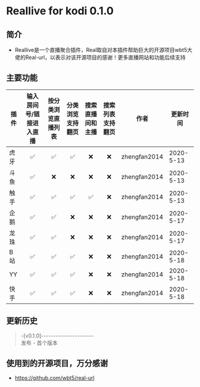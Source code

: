 # Reallive for kodi 0.1.0
## 简介
- Reallive是一个直播聚合插件，Real取自对本插件帮助巨大的开源项目wbt5大佬的Real-url，以表示对该开源项目的感谢！更多直播网站和功能后续支持
## 主要功能
插件 | 输入房间号/链接进入直播 | 按分类浏览直播列表  |  分类浏览支持翻页  |  搜索直播间和主播  |  搜索列表支持翻页 | 作者 | 更新时间
---- | :----: | :----: | :----: | :----:| :----: | :----: | ----
虎牙 | ✅ | ✅ | ✅ | ❌ | ❌ | zhengfan2014 | 2020-5-13
斗鱼 | ✅ | ❌ | ❌ | ❌ | ❌ | zhengfan2014 | 2020-5-13
触手 | ✅ | ✅ | ✅ | ✅ | ❌ | zhengfan2014 | 2020-5-13
企鹅 | ✅ | ✅ | ❌ | ❌ | ❌ | zhengfan2014 | 2020-5-17
龙珠 | ✅ | ✅ | ❌ | ❌ | ❌ | zhengfan2014 | 2020-5-17
B站 | ✅ | ✅ | ✅ | ❌ | ❌ | zhengfan2014 | 2020-5-18
YY | ✅ | ✅ | ✅ | ❌ | ❌ | zhengfan2014 | 2020-5-18
快手 | ✅ | ✅ | ✅ | ❌ | ❌ | zhengfan2014 | 2020-5-18
## 更新历史
 > -[v0.1.0]----------------------  
 > 发布 - 首个版本  
 ## 使用到的开源项目，万分感谢
  - https://github.com/wbt5/real-url
